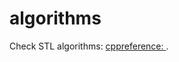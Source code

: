 # algorithms

Check STL algorithms: [cppreference: <algorithm>](https://en.cppreference.com/w/cpp/algorithm).
